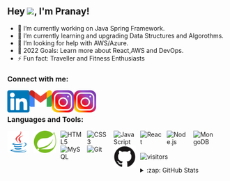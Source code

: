 ## Hey <img src="https://github.com/TheDudeThatCode/TheDudeThatCode/blob/master/Assets/Hi.gif" width="29px">, I'm Pranay!

- 🔭 I’m currently working on Java Spring Framework.
- 🌱 I’m currently learning and upgrading Data Structures and Algorothms.
- 🤔 I’m looking for help with AWS/Azure.
- 🥅 2022 Goals: Learn more about React,AWS and DevOps.
- ⚡ Fun fact: Traveller and Fitness Enthusiasts
  <br>

### Connect with me: <a href="https://www.linkedin.com/in/pranay-singh-57911b171/">
  <img align="left" width="51px" src="./linkedin.png"  />
  </a>
  <!-- <a href="">
  <img align="left" width="51px" src="https://logodownload.org/wp-content/uploads/2014/09/twitter-logo-6.png" />
  </a> -->
  <a href="mailto:pranay.singh.1393@gmail.com">
  <img align="left" width="51px" src="./gmail.png" />
  </a>
  <a href="https://www.instagram.com/pranay.singh.1393/">
  <img align="left" width="51px" src="./instagram.jpg" />
  </a>
<a href="https://www.linkedin.com/in/pranay-singh-57911b171/">
  <img align="left" width="51px" src="./instagram.jpg" />
  </a>

<br><br>

### Languages and Tools:

<img align="left" alt="JAVA" width="51px" src="https://github.com/devicons/devicon/blob/v2.14.0/icons/java/java-original.svg" style="padding-right:10px;" />
<img align="left" alt="Spring" width="51px" src="https://github.com/devicons/devicon/blob/v2.14.0/icons/spring/spring-original.svg" style="padding-right:10px;" />
<img align="left" alt="HTML5" width="51px" src="https://cdn.jsdelivr.net/gh/devicons/devicon/icons/html5/html5-original.svg" style="padding-right:10px;" />
<img align="left" alt="CSS3" width="51px" src="https://cdn.jsdelivr.net/gh/devicons/devicon/icons/css3/css3-original.svg" style="padding-right:10px;" />
<img align="left" alt="JavaScript" width="51px" src="https://cdn.jsdelivr.net/gh/devicons/devicon/icons/javascript/javascript-original.svg" style="padding-right:10px;" />
<img align="left" alt="React" width="51px" src="https://cdn.jsdelivr.net/gh/devicons/devicon/icons/react/react-original.svg" style="padding-right:10px;" />
<img align="left" alt="Node.js" width="51px" src="https://cdn.jsdelivr.net/gh/devicons/devicon/icons/nodejs/nodejs-original.svg" style="padding-right:10px;" />
<img align="left" alt="MongoDB" width="51px" src="https://cdn.jsdelivr.net/gh/devicons/devicon/icons/mongodb/mongodb-original.svg" style="padding-right:10px;" />
<img align="left" alt="MySQL" width="51px" src="https://cdn.jsdelivr.net/gh/devicons/devicon/icons/mysql/mysql-original.svg" style="padding-right:10px;" />
<img align="left" alt="Git" width="51px" src="https://cdn.jsdelivr.net/gh/devicons/devicon/icons/git/git-original.svg" style="padding-right:10px;" />
<img align="left" alt="GitHub" width="51px" src="https://github.com/devicons/devicon/blob/v2.14.0/icons/github/github-original.svg" style="padding-right:10px;" />

<br><br><br>
![visitors](https://visitor-badge.laobi.icu/badge?page_id=PranaySingh13.PranaySingh13)

<details>
  <summary>:zap: GitHub Stats</summary>

  <img align="left" alt="Pranay Singh GitHub Stats" src="https://github-readme-stats.vercel.app/api?username=PranaySingh13&show_icons=true&hide_border=false&title_color=ff652f&icon_color=FFE400&bg_color=09131B&text_color=ffffff&border_color=0c1a25" />

</details>

